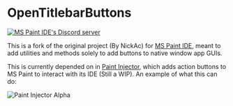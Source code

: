 # OpenTitlebarButtons

<a href="https://discord.gg/RXmPkPJ">
      <img src="https://img.shields.io/discord/528423806453415972.svg?logo=discord"
          alt="MS Paint IDE's Discord server">
</a><br>

This is a fork of the original project (By NickAc) for [MS Paint IDE](https://github.com/RubbaBoy/MSPaintIDE/), meant to add utilities and methods solely to add buttons to native window app GUIs.

This is currently depended on in [Paint Injector](https://github.com/RubbaBoy/PaintInjector), which adds action buttons to MS Paint to interact with its IDE (Still a WIP). An example of what this can do:

![Paint Injector Alpha](https://github.com/RubbaBoy/PaintInjector/raw/master/Images/alpha.png)
